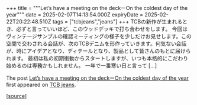 +++
title = """Let’s have a meeting on the deckーOn the coldest day of the year"""
date = 2025-02-07T14:13:54.000Z
expiryDate = 2025-02-22T20:22:48.510Z
tags = ["tcbjeans","jeans"]
+++
TCBの新作が生まれるとき、必ずと言っていいほど、このウッドデッキで打ち合わせをします。 今回はヴィンテージサンプルの確認ミーティングの様子を少しだけお見せします。この空間で交わされる会話が、次のTCBデニムを形作っていきます。何気ない会話が、時にアイデアとなり、ディテールとなり、製品として皆さんのもとに届けられます。 最初は私の初期衝動からスタートしますが、いつも本格的にこだわり始めるのは専務かもしれません。 一年で一番寒い日と言って \[…\]

The post [Let’s have a meeting on the deckーOn the coldest day of the year](http://tcbjeans.com/2025/02/07/51107) first appeared on [TCB jeans](http://tcbjeans.com).

[[source]](http://tcbjeans.com/2025/02/07/51107)
